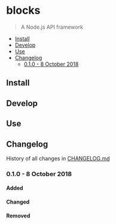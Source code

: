 <!-- markdownlint-disable line-length -->

# blocks

> A Node.js API framework

<!-- MarkdownTOC levels="1,2,3" autolink="true" indent="  " -->

- [Install](#install)
- [Develop](#develop)
- [Use](#use)
- [Changelog](#changelog)
  - [0.1.0 - 8 October 2018](#010---8-october-2018)

<!-- /MarkdownTOC -->

## Install

## Develop

## Use

## Changelog

History of all changes in [CHANGELOG.md](https://github.com/asd14/blocks/master/CHANGELOG.md)

### 0.1.0 - 8 October 2018

#### Added

#### Changed

#### Removed
